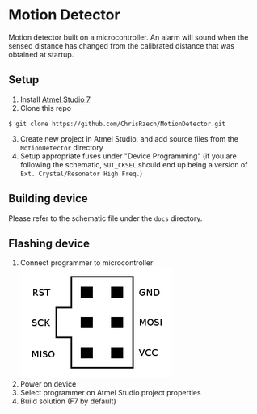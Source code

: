 # Motion Detector
Motion detector built on a microcontroller. An alarm will sound when the sensed distance has changed from the calibrated distance that was obtained at startup.

## Setup
1. Install [Atmel Studio 7](https://www.microchip.com/en-us/tools-resources/develop/microchip-studio)
2. Clone this repo
```
$ git clone https://github.com/ChrisRzech/MotionDetector.git
```
3. Create new project in Atmel Studio, and add source files from the `MotionDetector` directory
4. Setup appropriate fuses under "Device Programming" (if you are following the schematic, `SUT_CKSEL` should end up being a version of `Ext. Crystal/Resonator High Freq.`)

## Building device
Please refer to the schematic file under the `docs` directory.

## Flashing device
1. Connect programmer to microcontroller ![Programmer to microcontroller connection](.github/programmer_microcontroller_connection.png)
2. Power on device
3. Select programmer on Atmel Studio project properties
4. Build solution (F7 by default)